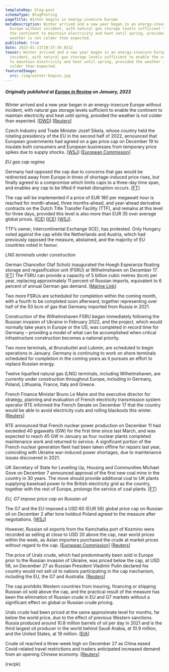 ```yaml
---
templateKey: blog-post
schemaType: BlogPosting
pageTitle: Winter begins in energy-insecure Europe
metaDescription: Winter arrived and a new year began in an energy-insecure
  Europe without incident, with natural gas storage levels sufficient to enable
  the continent to maintain electricity and heat until spring, provided the
  weather is not colder than expected.
published: true
date: 2023-01-11T20:37:39.851Z
teaser: Winter arrived and a new year began in an energy-insecure Europe without
  incident, with natural gas storage levels sufficient to enable the continent
  to maintain electricity and heat until spring, provided the weather is not
  colder than expected.
featuredImage:
  src: /img/winter-begins.jpg
---
```

##### *Originally published at [Europe in Review](https://createsend.com/t/d-20C12DDC08E196252540EF23F30FEDED) on January, 2023*

Winter arrived and a new year began in an energy-insecure Europe without incident, with natural gas storage levels sufficient to enable the continent to maintain electricity and heat until spring, provided the weather is not colder than expected. [[DWD](https://cpgfacultyoflawthammasatuniversity.createsend1.com/t/d-l-ztdjidt-l-pl/)] [[Reuters](https://cpgfacultyoflawthammasatuniversity.createsend1.com/t/d-l-ztdjidt-l-pr/)]

Czech Industry and Trade Minister Jozef Sikela, whose country held the rotating presidency of the EU in the second half of 2022, announced that European governments had agreed on a gas price cap on December 19 to insulate both consumers and European businesses from temporary price spikes due to supply shocks. [[WSJ](https://cpgfacultyoflawthammasatuniversity.createsend1.com/t/d-l-ztdjidt-l-py/)] [[European Commission](https://cpgfacultyoflawthammasatuniversity.createsend1.com/t/d-l-ztdjidt-l-pj/)]

*EU gas cap regime*

Germany had opposed the cap due to concerns that gas would be redirected away from Europe in times of shortage-induced price rises, but finally agreed to a compromise which limits caps to a three-day time span, and enables any cap to be lifted if market disruption occurs. [[FT](https://cpgfacultyoflawthammasatuniversity.createsend1.com/t/d-l-ztdjidt-l-pt/)]

The cap will be implemented if a price of EUR 180 per megawatt hour is reached for month-ahead, three months-ahead, and year-ahead derivative contracts on the Dutch Title Transfer Facility (TTF), and remains at this level for three days, provided this level is also more than EUR 35 over average global prices. [[ICE](https://cpgfacultyoflawthammasatuniversity.createsend1.com/t/d-l-ztdjidt-l-pi/)] [[ICE](https://cpgfacultyoflawthammasatuniversity.createsend1.com/t/d-l-ztdjidt-l-pd/)] [[WSJ](https://cpgfacultyoflawthammasatuniversity.createsend1.com/t/d-l-ztdjidt-l-ph/)].

TTF’s owner, Intercontinental Exchange (ICE), has protested. Only Hungary voted against the cap while the Netherlands and Austria, which had previously opposed the measure, abstained, and the majority of EU countries voted in favour.

*LNG terminals under construction*

German Chancellor Olaf Scholz inaugurated the Hoegh Esperanza floating storage and regasification unit (FSRU) at Wilhelmshaven on December 17. [[FT](https://cpgfacultyoflawthammasatuniversity.createsend1.com/t/d-l-ztdjidt-l-pk/)] The FSRU can provide a capacity of 5 billion cubic metres (bcm) per year, replacing approximately 11 percent of Russian imports, equivalent to 6 percent of annual German gas demand. [[Marine Link](https://cpgfacultyoflawthammasatuniversity.createsend1.com/t/d-l-ztdjidt-l-pu/)]

Two more FSRUs are scheduled for completion within the coming month, with a fourth to be completed soon afterward, together representing over half of the 50 bcm of gas that Germany imported from Russia in 2021.

Construction of the Wilhelmshaven FSRU began immediately following the Russian invasion of Ukraine in February 2022, and the project, which would normally take years in Europe or the US, was completed in record time for Germany – providing a model of what can be accomplished when critical infrastructure construction becomes a national priority.

Two more terminals, at Brunsbuttel and Lubmin, are scheduled to begin operations in January. Germany is continuing to work on shore terminals scheduled for completion in the coming years as it pursues an effort to replace Russian energy.

Twelve liquefied natural gas (LNG) terminals, including Wilhelmshaven, are currently under construction throughout Europe, including in Germany, Poland, Lithuania, France, Italy and Greece.

French Finance Minister Bruno Le Maire and the executive director for strategy, planning and evaluation of French electricity transmission system operator RTE informed the French Senate on December 17 that the country would be able to avoid electricity cuts and rolling blackouts this winter. [[Reuters](https://cpgfacultyoflawthammasatuniversity.createsend1.com/t/d-l-ztdjidt-l-xl/)]

RTE announced that French nuclear power production on December 11 had exceeded 40 gigawatts (GW) for the first time since last March, and was expected to reach 45 GW in January as four nuclear plants completed maintenance work and returned to service. A significant portion of the French nuclear generation fleet had been taken offline for repairs last year, coinciding with Ukraine war-induced power shortages, due to maintenance issues discovered in 2021.

UK Secretary of State for Levelling Up, Housing and Communities Michael Gove on December 7 announced approval of the first new coal mine in the country in 30 years. The move should provide additional coal to UK plants supplying baseload power to the British electricity grid as the country, together with the rest of Europe, prolongs the service of coal plants. [[FT](https://cpgfacultyoflawthammasatuniversity.createsend1.com/t/d-l-ztdjidt-l-xr/)]

*EU, G7 impose price cap on Russian oil*

The G7 and the EU imposed a USD 60 (EUR 56) global price cap on Russian oil on December 2 after lone holdout Poland agreed to the measure after negotiations. [[WSJ](https://cpgfacultyoflawthammasatuniversity.createsend1.com/t/d-l-ztdjidt-l-xy/)]

However, Russian oil exports from the Kamchatka port of Kozmino were recorded as selling at close to USD 20 above the cap, near world prices within the week, as Asian importers purchased the crude at market prices without regard to the cap. [[European Commission](https://cpgfacultyoflawthammasatuniversity.createsend1.com/t/d-l-ztdjidt-l-xj/)] [[Reuters](https://cpgfacultyoflawthammasatuniversity.createsend1.com/t/d-l-ztdjidt-l-xt/)]

The price of Urals crude, which had predominantly been sold in Europe prior to the Russian invasion of Ukraine, was priced below the cap, at USD 56, on December 27 as Russian President Vladimir Putin declared his country would not sell oil to nations participating in the cap mechanism, including the EU, the G7 and Australia. [[Reuters](https://cpgfacultyoflawthammasatuniversity.createsend1.com/t/d-l-ztdjidt-l-xi/)]

The cap prohibits Western countries from insuring, financing or shipping Russian oil sold above the cap, and the practical result of the measure has been the elimination of Russian crude in EU and G7 markets without a significant effect on global or Russian crude pricing.

Urals crude had been priced at the same approximate level for months, far below the world price, due to the effect of previous Western sanctions. Russia produced around 10.8 million barrels of oil per day in 2021 and is the third largest oil producer in the world behind Saudi Arabia, at 10.9 million, and the United States, at 19 million. [[EIA](https://cpgfacultyoflawthammasatuniversity.createsend1.com/t/d-l-ztdjidt-l-xd/)]

Crude oil reached a three-week high on December 27 as China eased Covid-related travel restrictions and traders anticipated increased demand from an opening Chinese economy. [[Reuters](https://cpgfacultyoflawthammasatuniversity.createsend1.com/t/d-l-ztdjidt-l-xh/)]

(rw/pk)